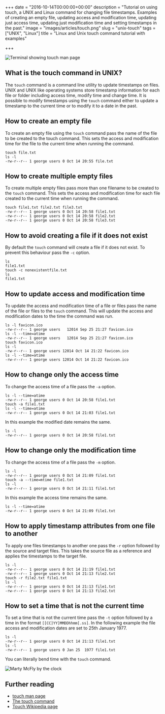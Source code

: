 +++
date = "2016-10-14T00:00:00+00:00"
description = "Tutorial on using touch, a UNIX and Linux command for changing file timestamps. Examples of creating an empty file, updating access and modification time, updating just access time, updating just modification time and setting timestamps in the past."
image = "images/articles/touch.png"
slug = "unix-touch"
tags = ["UNIX", "Linux"]
title = "Linux and Unix touch command tutorial with examples"

+++

![Terminal showing touch man page][2]

## What is the touch command in UNIX?

The `touch` command is a command line utility to update timestamps on files. UNIX and UNIX like operating systems store timestamp information for each file or folder including access time, modify time and change time. It is possible to modify timestamps using the `touch` command either to update a timestamp to the current time or to modify it to a date in the past. 

## How to create an empty file

To create an empty file using the `touch` command pass the name of the file to be created to the touch command. This sets the access and modification time for the file to the current time when running the command. 

    touch file.txt
    ls -l
    -rw-r--r-- 1 george users 0 Oct 14 20:55 file.txt

## How to create multiple empty files

To create multiple empty files pass more than one filename to be created to the `touch` command. This sets the access and modification time for each file created to the current time when running the command.

    touch file1.txt file2.txt file3.txt
    -rw-r--r-- 1 george users 0 Oct 14 20:58 file1.txt
    -rw-r--r-- 1 george users 0 Oct 14 20:58 file2.txt
    -rw-r--r-- 1 george users 0 Oct 14 20:58 file3.txt

## How to avoid creating a file if it does not exist

By default the `touch` command will create a file if it does not exist. To prevent this behaviour pass the `-c` option. 
     
    ls
    file1.txt
    touch -c nonexistentfile.txt
    ls 
    file1.txt

## How to update access and modification time

To update the access and modification time of a file or files pass the name of the file or files to the `touch` command. This will update the access and modification dates to the time the command was run.

    ls -l favicon.ico
    -rw-r--r-- 1 george users   12014 Sep 25 21:27 favicon.ico
    ls -l --time=atime
    -rw-r--r-- 1 george users   12014 Sep 25 21:27 favicon.ico
    touch favicon.ico
    ls -l
    -rw-r--r-- 1 george users 12014 Oct 14 21:22 favicon.ico
    ls -l --time=atime
    -rw-r--r-- 1 george users 12014 Oct 14 21:22 favicon.ico

## How to change only the access time

To change the access time of a file pass the `-a` option. 

    ls -l --time=atime
    -rw-r--r-- 1 george users 0 Oct 14 20:58 file1.txt
    touch -a file1.txt
    ls -l --time=atime
    -rw-r--r-- 1 george users 0 Oct 14 21:03 file1.txt

In this example the modified date remains the same.

    ls -l
    -rw-r--r-- 1 george users 0 Oct 14 20:58 file1.txt

## How to change only the modification time

To change the access time of a file pass the `-m` option. 

    ls -l 
    -rw-r--r-- 1 george users 0 Oct 14 21:09 file1.txt
    touch -a --time=mtime file1.txt
    ls -l
    -rw-r--r-- 1 george users 0 Oct 14 21:11 file1.txt

In this example the access time remains the same.

    ls -l --time=atime
    -rw-r--r-- 1 george users 0 Oct 14 21:09 file1.txt

## How to apply timestamp attributes from one file to another

To apply one files timestamps to another one pass the `-r` option followed by the source and target files. This takes the source file as a reference and applies the timestamps to the target file.

    ls -l
    -rw-r--r-- 1 george users 0 Oct 14 21:19 file1.txt
    -rw-r--r-- 1 george users 0 Oct 14 21:13 file2.txt
    touch -r file2.txt file1.txt
    ls -l
    -rw-r--r-- 1 george users 0 Oct 14 21:13 file1.txt
    -rw-r--r-- 1 george users 0 Oct 14 21:13 file2.txt

## How to set a time that is not the current time

To set a time that is not the current time pass the `-t` option followed by a time in the format `[[CC]YY]MMDDhhmm[.ss]`. In the following example the file access and modification dates are set to 25th January 1977.

    ls -l
    -rw-r--r-- 1 george users 0 Oct 14 21:13 file1.txt
    ls -l
    -rw-r--r-- 1 george users 0 Jan 25  1977 file1.txt

You can literally bend time with the `touch` command.

![Marty McFly by the clock][5]




## Further reading 
* [touch man page][1]
* [The touch command][3]
* [Touch Wikipedia page][4]

[1]: http://linux.die.net/man/1/touch
[2]: /images/articles/touch.png "Linux and Unix touch command"
[3]: http://www.linfo.org/touch.html
[4]: https://en.wikipedia.org/wiki/Touch_(Unix)
[5]: /images/articles/mcfly.jpg "Bending time with the touch command"
